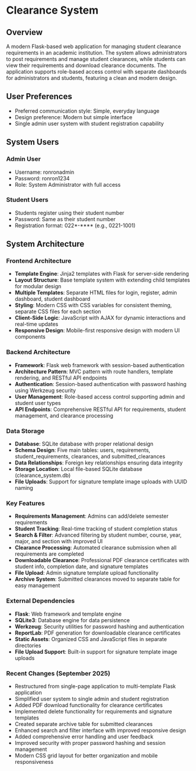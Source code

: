 # Clearance System

## Overview
A modern Flask-based web application for managing student clearance requirements in an academic institution. The system allows administrators to post requirements and manage student clearances, while students can view their requirements and download clearance documents. The application supports role-based access control with separate dashboards for administrators and students, featuring a clean and modern design.

## User Preferences
- Preferred communication style: Simple, everyday language
- Design preference: Modern but simple interface
- Single admin user system with student registration capability

## System Users
### Admin User
- Username: ronronadmin
- Password: ronron1234
- Role: System Administrator with full access

### Student Users  
- Students register using their student number
- Password: Same as their student number
- Registration format: 022*-**** (e.g., 0221-1001)

## System Architecture

### Frontend Architecture
- **Template Engine**: Jinja2 templates with Flask for server-side rendering
- **Layout Structure**: Base template system with extending child templates for modular design
- **Multiple Templates**: Separate HTML files for login, register, admin dashboard, student dashboard
- **Styling**: Modern CSS with CSS variables for consistent theming, separate CSS files for each section
- **Client-Side Logic**: JavaScript with AJAX for dynamic interactions and real-time updates
- **Responsive Design**: Mobile-first responsive design with modern UI components

### Backend Architecture
- **Framework**: Flask web framework with session-based authentication
- **Architecture Pattern**: MVC pattern with route handlers, template rendering, and RESTful API endpoints
- **Authentication**: Session-based authentication with password hashing using Werkzeug security
- **User Management**: Role-based access control supporting admin and student user types
- **API Endpoints**: Comprehensive RESTful API for requirements, student management, and clearance processing

### Data Storage
- **Database**: SQLite database with proper relational design
- **Schema Design**: Five main tables: users, requirements, student_requirements, clearances, and submitted_clearances
- **Data Relationships**: Foreign key relationships ensuring data integrity
- **Storage Location**: Local file-based SQLite database (clearance_system.db)
- **File Uploads**: Support for signature template image uploads with UUID naming

### Key Features
- **Requirements Management**: Admins can add/delete semester requirements
- **Student Tracking**: Real-time tracking of student completion status
- **Search & Filter**: Advanced filtering by student number, course, year, major, and section with improved UI
- **Clearance Processing**: Automated clearance submission when all requirements are completed
- **Downloadable Clearance**: Professional PDF clearance certificates with student info, completion date, and signature templates
- **File Upload**: Admin signature template upload functionality
- **Archive System**: Submitted clearances moved to separate table for easy management

### External Dependencies
- **Flask**: Web framework and template engine
- **SQLite3**: Database engine for data persistence
- **Werkzeug**: Security utilities for password hashing and authentication
- **ReportLab**: PDF generation for downloadable clearance certificates
- **Static Assets**: Organized CSS and JavaScript files in separate directories
- **File Upload Support**: Built-in support for signature template image uploads

### Recent Changes (September 2025)
- Restructured from single-page application to multi-template Flask application
- Simplified user system to single admin and student registration
- Added PDF download functionality for clearance certificates
- Implemented delete functionality for requirements and signature templates
- Created separate archive table for submitted clearances
- Enhanced search and filter interface with improved responsive design
- Added comprehensive error handling and user feedback
- Improved security with proper password hashing and session management
- Modern CSS grid layout for better organization and mobile responsiveness